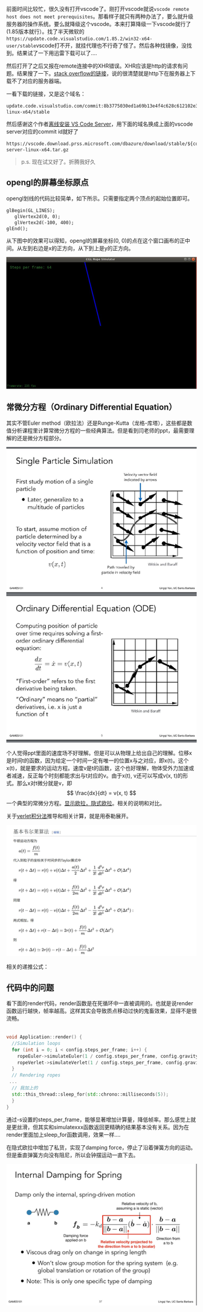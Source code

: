 前面时间比较忙，很久没有打开vscode了。刚打开vscode就说`vscode remote host does not meet prerequisites`。那看样子就只有两种办法了，要么就升级服务器的操作系统。要么就降级这个vscode。本来打算降级一下vscode就行了(1.85版本就行）。找了半天微软的`https://update.code.visualstudio.com/1.85.2/win32-x64-user/stable`vscode打不开，就挂代理也不行奇了怪了。然后各种找镜像，没找到。结果试了一下用迅雷下载可以了....



然后打开了之后又报在remote连接中的XHR错误。XHR应该是http的请求有问题。结果搜了一下。[stack overflow的链接](https://stackoverflow.com/questions/56718453/using-remote-ssh-in-vscode-on-a-target-machine-that-only-allows-inbound-ssh-co/56781109)，说的很清楚就是http下在服务器上下载不了对应的服务器端。

一看下载的链接，又是这个域名：

```
update.code.visualstudio.com/commit:8b3775030ed1a69b13e4f4c628c612102e30a681/server-linux-x64/stable
```

然后感谢这个作者[离线安装 VS Code Server](https://www.cnblogs.com/michaelcjl/p/18262833：)，用下面的域名换成上面的vscode server对应的commit id就好了

```
https://vscode.download.prss.microsoft.com/dbazure/download/stable/${commit_id}/vscode-server-linux-x64.tar.gz
```



> p.s. 现在试又好了。折腾我好久



## opengl的屏幕坐标原点

opengl划线的代码比较简单，如下所示。只需要指定两个顶点的起始位置即可。

```
glBegin(GL_LINES);
   glVertex2d(0, 0);
   glVertex2d(-100, 400);
glEnd();
```
从下图中的效果可以得知，opengl的屏幕坐标(0, 0)的点在这个窗口画布的正中间。从左到右边是x的正方向，从下到上是y的正方向。

<img src="img/opengl_draw_line.JPG" style="zoom:67%;" />



## 常微分方程（Ordinary Differential Equation）

其实不管Euler method（欧拉法）还是Runge-Kutta（龙格-库塔），这些都是数值分析课程里计算常微分方程的一些经典算法。但是看到闫老师的ppt，最需要理解的还是微分方程部分。



![](img/ode_newton.JPG)

个人觉得ppt里面的速度场不好理解。但是可以从物理上给出自己的理解。位移x是时间t的函数，因为给定一个时间一定有唯一的位置x与之对应，即x(t)。这个x(t)，就是要求的运动方程。速度v是t的函数，这个也好理解，物体受外力加速或者减速，反正每个时刻都能求出与t对应的v。由于x(t), v还可以写成v(x, t)的形式。那么x对t微分就是v，即
$$
\frac{dx}{dt} = v(x, t)
$$
一个典型的常微分方程。[显示欧拉，隐式欧拉](https://www.zhihu.com/question/34780726)。相关的说明和对比。



关于[verlet积分法](https://zh.wikipedia.org/wiki/%E9%9F%A6%E5%B0%94%E8%8E%B1%E7%A7%AF%E5%88%86%E6%B3%95)推导和相关计算，就是用泰勒展开。

![](img/verlet_taylor.JPG)



相关的递推公式：



## 代码中的问题

看下面的render代码，render函数是在死循环中一直被调用的。也就是说render函数运行越快，帧率越高。这样其实会导致质点移动过快的鬼畜效果，显得不是很流畅。

```c++

void Application::render() {
  //Simulation loops
  for (int i = 0; i < config.steps_per_frame; i++) {
    ropeEuler->simulateEuler(1 / config.steps_per_frame, config.gravity);
    ropeVerlet->simulateVerlet(1 / config.steps_per_frame, config.gravity);
  }
  // Rendering ropes
 ...
  // 我加上的
  std::this_thread::sleep_for(std::chrono::milliseconds(5));
  }
}
```

通过-s设置的steps_per_frame，能够显著增加计算量，降低帧率。那么感觉上就是更丝滑，但其实和simulatexxx函数返回更精确的结果基本没有关系。因为在render里面加上sleep_for函数调用，效果一样....



在隐式欧拉中增加了私货，实现了damping force，停止了沿着弹簧方向的运动。但是垂直弹簧方向没有阻尼，所以会钟摆运动一直下去。

<img src="img/damping_force.JPG" style="zoom:67%;" />
